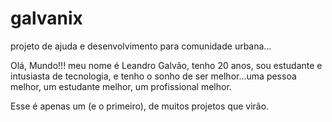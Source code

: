 # galvanix
 projeto de ajuda e desenvolvimento para comunidade urbana...

 Olá, Mundo!!! meu nome é Leandro Galvão, tenho 20 anos, sou estudante e intusiasta de tecnologia, e tenho o sonho de ser melhor...uma pessoa melhor, um estudante melhor, um profissional melhor.

 Esse é apenas um (e o primeiro), de muitos projetos que virão.
